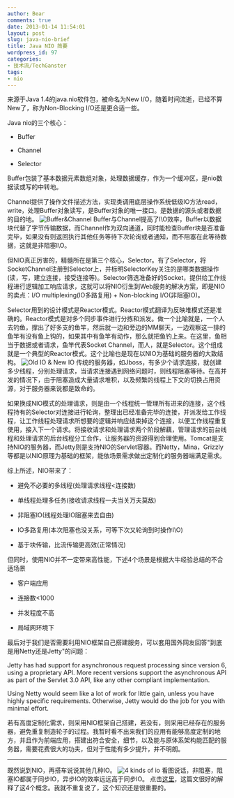 ```yaml
---
author: Bear
comments: true
date: 2013-01-14 11:54:01
layout: post
slug: java-nio-brief
title: Java NIO 简要
wordpress_id: 97
categories:
- 技术流/TechGanster
tags:
- nio
---
```


来源于Java 1.4的java.nio软件包，被命名为New I/O，随着时间流逝，已经不算New了，称为Non-Blocking I/O还是更合适一些。

Java nio的三个核心：



	
  * Buffer

	
  * Channel

	
  * Selector


Buffer包装了基本数据元素数组对象，处理数据缓存，作为一个缓冲区，是nio数据读或写的中转地。

Channel提供了操作文件描述方法，实现类调用底层操作系统低级IO方法read，write，处理Buffer对象读写，是Buffer对象的唯一接口。是数据的源头或者数据的目的地。
![Buffer&Channel](http://ww2.sinaimg.cn/mw690/6fbda5afgw1e0sy54f9d8j.jpg)
Buffer与Channel提高了I\O效率，Buffer以数据块代替了字节传输数据，而Channel作为双向通道，同时能检查Buffer块是否准备完毕，如果没有则返回执行其他任务等待下次轮询或者通知，而不阻塞在此等待数据，这就是非阻塞I\O。

但NIO真正厉害的，精髓所在是第三个核心，Selector。有了Selector，将SocketChannel注册到Selector上，并标明SelectorKey关注的是哪类数据操作(读，写，建立连接，接受连接等)。Selector筛选准备好的Socket，提供给工作线程进行逻辑加工响应请求，这就可以将NIO衍生到Web服务的解决方案，即是NIO的卖点：I/O multiplexing(IO多路复用) + Non-blocking I/O(非阻塞IO)。

Selector用到的设计模式是Reactor模式。Reactor模式翻译为反映堆模式还是准确的。Reactor模式是对多个同步事件进行分拣和派发。做一个比喻就是，一个人去钓鱼，撑出了好多支的鱼竿，然后就一边和旁边的MM聊天，一边观察这一排的鱼竿有没有鱼上钩的，如果其中有鱼竿有动作，那么就把鱼钓上来。在这里，鱼相当于数据或者请求，鱼竿代表Socket Channel，而人，就是Selector。这个组成就是一个典型的Reactor模式。这个比喻也是现在以NIO为基础的服务器的大致结构。
![Old IO & New IO](http://ww1.sinaimg.cn/mw690/6fbda5afgw1e0sy54sx1dj.jpg)
传统的服务器，如Jboss，有多少个请求连接，就创建多少线程，分别处理请求，当请求连接遇到网络问题时，则线程阻塞等待。在高并发的情况下，由于阻塞造成大量请求堆积，以及频繁的线程上下文的切换占用资源，对于服务器来说都是致命的。
<!-- more -->
如果换成NIO模式的处理请求，则是由一个线程统一管理所有进来的连接，这个线程持有的Selector对连接进行轮询，整理出已经准备完毕的连接，并派发给工作线程，让工作线程处理请求所想要的逻辑并响应结束掉这个连接，以便工作线程重复使用，接入下一个请求。将接收请求和处理请求两个阶段解藕，管理请求的前台线程和处理请求的后台线程分工合作，让服务器的资源得到合理使用。Tomcat是支持NIO的服务器，而Jetty则是支持NIO的Servlet容器。而Netty，Mina，Grizzly等都是以NIO原理为基础的框架，能依场景需求做出定制化的服务器端满足需求。

综上所述，NIO带来了：



	
  * 避免不必要的多线程(处理请求线程<连接数)

	
  * 单线程处理多任务(接收请求线程一夫当关万夫莫敌)

	
  * 非阻塞IO(线程处理IO阻塞来去自由)

        
  * IO多路复用(本次阻塞也没关系，可等下次又轮询到时操作I\O)

        
  * 基于块传输，比流传输更高效(正常情况)



但同时，使用NIO并不一定带来高性能，下述4个场景是根据大牛经验总结的不合适场景

	
  * 客户端应用

	
  * 连接数<1000

	
  * 并发程度不高

	
  * 局域网环境下


最后对于我们是否需要利用NIO框架自己搭建服务，可以套用国外网友回答"到底是用Netty还是Jetty"的问题：

Jetty has had support for asynchronous request processing since version 6, using a proprietary API. More recent versions support the asynchronous API as part of the Servlet 3.0 API, like any other compliant implementation.

Using Netty would seem like a lot of work for little gain, unless you have highly specific requirements. Otherwise, Jetty would do the job for you with minimal effort.

若有高度定制化需求，则采用NIO框架自己搭建，若没有，则采用已经存在的服务器，避免重复制造轮子的过程。我暂时看不出来我们的应用有能够高度定制的地方，并且作为前端应用，搭建出符合安全，细节，以及能与原体系架构能匹配的服务器，需要花费很大的功夫，但对于性能有多少提升，并不明朗。

-----------------

既然说到NIO，再搭车说说其他几种IO。
![4 kinds of io](http://ww3.sinaimg.cn/mw690/6fbda5afgw1e0t0mnlztoj.jpg)
看图说话，非阻塞，阻塞IO都属于同步IO，异步IO的效率远远高于同步IO。
点击[这里](http://blog.csdn.net/historyasamirror/article/details/5778378)，这篇文很好的解释了这4个概念。我就不重复说了，这个知识还是很重要的。

